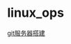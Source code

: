 # linux_ops
[git服务器搭建](https://www.centos.bz/2018/01/%E5%9C%A8%E9%98%BF%E9%87%8C%E4%BA%91%E7%9A%84centos%E4%B8%8A%E6%90%AD%E5%BB%BAgit%E6%9C%8D%E5%8A%A1%E5%99%A8/)
